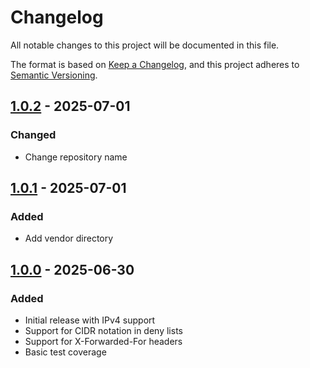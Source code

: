 # Changelog

All notable changes to this project will be documented in this file.

The format is based on [Keep a Changelog](https://keepachangelog.com/en/1.0.0/),
and this project adheres to [Semantic Versioning](https://semver.org/spec/v2.0.0.html).

## [1.0.2] - 2025-07-01

### Changed
- Change repository name

[1.0.2]: https://github.com/developmentaid-org/denyip/releases/tag/v1.0.2


## [1.0.1] - 2025-07-01

### Added
- Add vendor directory

[1.0.1]: https://github.com/developmentaid-org/denyip/releases/tag/v1.0.1


## [1.0.0] - 2025-06-30

### Added
- Initial release with IPv4 support
- Support for CIDR notation in deny lists
- Support for X-Forwarded-For headers
- Basic test coverage

[1.0.0]: https://github.com/developmentaid-org/denyip/releases/tag/v1.0.0 
